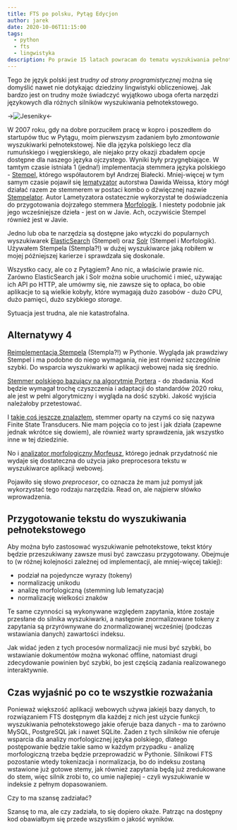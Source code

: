 ```yaml
---
title: FTS po polsku, Pytąg Edycjon
author: jarek
date: 2020-10-06T11:15:00
tags:
  - python
  - fts
  - lingwistyka
description: Po prawie 15 latach powracam do tematu wyszukiwania pełnotekstowego w języku polskim. Przyjrzę się ponownie narzędziom i opcjom dostępnym w 2020 roku, a także spróbuję sformułować jakieś podpowiedzi, co w tej dziedzinie może zrobić programista w Pythonie chcący dołączyć do swojej aplikacji wyszukiwanie pełnotekstowe.
---
```


Tego że język polski jest *trudny od strony programistycznej* można się domyślić nawet nie dotykając dziedziny lingwistyki obliczeniowej. Jak bardzo jest on trudny może świadczyć wyjątkowo uboga oferta narzędzi językowych dla różnych silników wyszukiwania pełnotekstowego.

->![Jeseniky](https://i.imgur.com/zRkHH3Ah.jpg)<-

<!-- more -->

W 2007 roku, gdy na dobre porzuciłem pracę w kopro i poszedłem do startupów tłuc w Pytągu, moim pierwszysm zadaniem było *zmontowanie* wyszukiwarki pełnotekstowej. Nie dla języka polskiego lecz dla rumuńskiego i węgierskiego, ale niejako przy okazji zbadałem opcje dostępne dla naszego języka ojczystego. Wyniki były przygnębiające. W tamtym czasie istniała 1 (jedna!) implementacja stemmera języka polskiego - [Stempel](http://www.getopt.org/stempel/), którego współautorem był Andrzej Białecki. Mniej-więcej w tym samym czasie pojawił się [lematyzator](http://www.cs.put.poznan.pl/dweiss/xml/projects/lametyzator/index.xml) autorstwa Dawida Weissa, który mógł działać razem ze stemmerem w postaci kombo o dźwięcznej nazwie [Stempelator](http://morfologik.blogspot.com/2006/08/stempelator-103.html). Autor Lametyzatora ostatecznie wykorzystał te doświadczenia do przygotowania dojrzałego stemmera [Morfologik](https://github.com/morfologik/morfologik-stemming). I niestety podobnie jak jego wcześniejsze dzieła - jest on w Javie. Ach, oczywiście Stempel również jest w Javie.

Jedno lub oba te narzędzia są dostępne jako wtyczki do popularnych wyszukiwarek [ElasticSearch](https://www.elastic.co/guide/en/elasticsearch/plugins/current/analysis-stempel.html) (Stempel) oraz [Solr](https://lucene.apache.org/solr/guide/8_6/language-analysis.html#polish) (Stempel i Morfologik). Używałem Stempela (Stempla?!) w dużej wyszukiwarce jaką robiłem w mojej późniejszej karierze i sprawdzała się doskonale.

Wszystko cacy, ale co z Pytągiem? Ano nic, a właściwie prawie nic. Zarówno ElasticSearch jak i Solr można sobie uruchomić i mieć, używając ich API po HTTP, ale umówmy się, nie zawsze się to opłaca, bo obie aplikacje to są wielkie kobyły, które wymagają dużo zasobów - dużo CPU, dużo pamięci, dużo szybkiego *storage*.

Sytuacja jest trudna, ale nie katastrofalna.

## Alternatywy 4

[Reimplementacja Stempela](https://github.com/dzieciou/pystempel) (Stempla?!) w Pythonie. Wygląda jak prawdziwy Stempel i ma podobne do niego wymagania, nie jest również szczególnie szybki. Do wsparcia wyszukiwarki w aplikacji webowej nada się średnio.

[Stemmer polskiego bazujący na algorytmie Portera](https://github.com/Tutanchamon/pl_stemmer) - do zbadania. Kod będzie wymagał trochę czyszczenia i adaptacji do standardów 2020 roku, ale jest w pełni algorytmiczny i wygląda na dość szybki. Jakość wyjścia należałoby przetestować.

I [takie coś jeszcze znalazłem](https://github.com/eugeniashurko/polish-stem), stemmer oparty na czymś co się nazywa Finite State Transducers. Nie mam pojęcia co to jest i jak działa (zapewne jednak wkrótce się dowiem), ale również warty sprawdzenia, jak wszystko inne w tej dziedzinie.

No i [analizator morfologiczny Morfeusz](http://morfeusz.sgjp.pl/), którego jednak przydatność nie wydaje się dostateczna do użycia jako preprocesora tekstu w wyszukiwarce aplikacji webowej.

Pojawiło się słowo *preprocesor*, co oznacza że mam już pomysł jak wykorzystać tego rodzaju narzędzia. Read on, ale najpierw słówko wprowadzenia.

## Przygotowanie tekstu do wyszukiwania pełnotekstowego

Aby można było zastosować wyszukiwanie pełnotekstowe, tekst który będzie przeszukiwany zawsze musi być zawczasu przygotowany. Obejmuje to (w różnej kolejności zależnej od implementacji, ale mniej-więcej takiej):

* podział na pojedyncze wyrazy (tokeny)
* normalizację unikodu
* analizę morfologiczną (stemming lub lematyzacja)
* normalizację wielkości znaków

Te same czynności są wykonywane względem zapytania, które zostaje przesłane do silnika wyszukiwarki, a następnie znormalizowane tokeny z zapytania są przyrównywane do znormalizowanej wcześniej (podczas wstawiania danych) zawartości indeksu.

Jak widać jeden z tych procesów normalizacji nie musi być szybki, bo wstawianie dokumentów można wykonać offline, natomiast drugi zdecydowanie powinien być szybki, bo jest częścią zadania realizowanego interaktywnie.

## Czas wyjaśnić po co te wszystkie rozważania

Ponieważ większość aplikacji webowych używa jakiejś bazy danych, to rozwiązaniem FTS dostępnym dla każdej z nich jest użycie funkcji wyszukiwania pełnotekstowego jakie oferuje baza danych - ma to zarówno MySQL, PostgreSQL jak i nawet SQLite. Żaden z tych silników nie oferuje wsparcia dla analizy morfologicznej języka polskiego, dlatego postępowanie będzie takie samo w każdym przypadku - analizę morfologiczną trzeba będzie przeprowadzić w Pythonie. Silnikowi FTS pozostanie wtedy tokenizacja i normalizacja, bo do indeksu zostaną wstawione już gotowe stemy, jak również zapytania będą już zredukowane do stem, więc silnik zrobi to, co umie najlepiej - czyli wyszukiwanie w indeksie z pełnym dopasowaniem.

Czy to ma szansę zadziałać?

Szansę to ma, ale czy zadziała, to się dopiero okaże. Patrząc na dostępny kod obawiałbym się przede wszystkim o jakość wyników.
